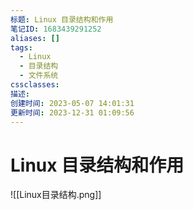 ```yaml
---
标题: Linux 目录结构和作用
笔记ID: 1683439291252
aliases: []
tags:
  - Linux
  - 目录结构
  - 文件系统
cssclasses: 
描述: 
创建时间: 2023-05-07 14:01:31
更新时间: 2023-12-31 01:09:56
---
```


# Linux 目录结构和作用

![[Linux目录结构.png]]
